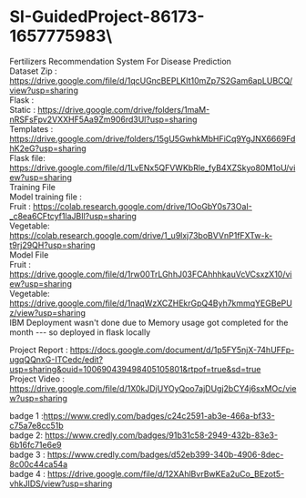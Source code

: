 
# SI-GuidedProject-86173-1657775983\
Fertilizers Recommendation System For Disease Prediction<br>
Dataset Zip : https://drive.google.com/file/d/1qcUGncBEPLKIt10mZp7S2Gam6apLUBCQ/view?usp=sharing<br>
Flask : <br>
  Static    : https://drive.google.com/drive/folders/1maM-nRSFsFpv2VXXHF5Aa9Zm906rd3Ul?usp=sharing<br>
  Templates : https://drive.google.com/drive/folders/15gU5GwhkMbHFiCq9YgJNX6669FdhK2eG?usp=sharing<br>
  Flask file: https://drive.google.com/file/d/1LvENx5QFVWKbRle_fyB4XZSkyo80M1oU/view?usp=sharing<br>
Training File<br>
  Model training file  : <br>
    Fruit    :  https://colab.research.google.com/drive/1OoGbY0s73OaI-_c8ea6CFtcyf1laJBIl?usp=sharing<br>
    Vegetable:  https://colab.research.google.com/drive/1_u9lxj73boBVVnP1fFXTw-k-t9rj29QH?usp=sharing<br>
  Model File<br>
    Fruit    :  https://drive.google.com/file/d/1rw00TrLGhhJ03FCAhhhkauVcVCsxzX10/view?usp=sharing<br>
    Vegetable:  https://drive.google.com/file/d/1naqWzXCZHEkrGpQ4Byh7kmmqYEGBePUz/view?usp=sharing<br>
IBM Deployment wasn't done due to Memory usage got completed for the month --- so deployed in flask locally<br>

Project Report :  https://docs.google.com/document/d/1p5FY5njX-74hUFFp-ugqQQnxG-ITCedc/edit?usp=sharing&ouid=100690439498405105801&rtpof=true&sd=true<br>
Project Video  :  https://drive.google.com/file/d/1X0kJDjUYOyQoo7ajDUgj2bCY4j6sxMOc/view?usp=sharing<br>

badge 1 :https://www.credly.com/badges/c24c2591-ab3e-466a-bf33-c75a7e8cc51b<br>
badge 2: https://www.credly.com/badges/91b31c58-2949-432b-83e3-6b16fc71e6e9<br>
badge 3 : https://www.credly.com/badges/d52eb399-340b-4906-8dec-8c00c44ca54a<br>
badge 4 : https://drive.google.com/file/d/12XAhlBvrBwKEa2uCo_BEzot5-vhkJIDS/view?usp=sharing<br>
